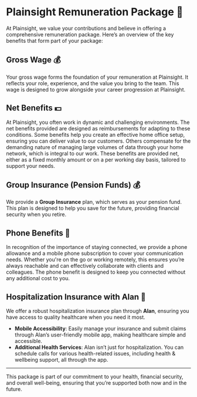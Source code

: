 # Plainsight Remuneration Package 🤑

At Plainsight, we value your contributions and believe in offering a comprehensive remuneration package. Here’s an overview of the key benefits that form part of your package:

## Gross Wage 💰

Your gross wage forms the foundation of your remuneration at Plainsight. It reflects your role, experience, and the value you bring to the team. This wage is designed to  grow alongside your career progression at Plainsight.

## Net Benefits 💵

At Plainsight, you often work in dynamic and challenging environments. The net benefits provided are designed as reimbursements for adapting to these conditions. Some benefits help you create an effective home office setup, ensuring you can deliver value to our customers. Others compensate for the demanding nature of managing large volumes of data through your home network, which is integral to our work. These benefits are provided net, either as a fixed monthly amount or on a per working day basis, tailored to support your needs.

## Group Insurance (Pension Funds) 💰

We provide a **Group Insurance** plan, which serves as your pension fund. This plan is designed to help you save for the future, providing financial security when you retire.

## Phone Benefits 📱

In recognition of the importance of staying connected, we provide a phone allowance and a mobile phone subscription to cover your communication needs. Whether you're on the go or working remotely, this ensures you’re always reachable and can effectively collaborate with clients and colleagues. The phone benefit is designed to keep you connected without any additional cost to you.

## Hospitalization Insurance with Alan 🏥

We offer a robust hospitalization insurance plan through **Alan**, ensuring you have access to quality healthcare when you need it most.

- **Mobile Accessibility**: Easily manage your insurance and submit claims through Alan’s user-friendly mobile app, making healthcare simple and accessible.
- **Additional Health Services**: Alan isn’t just for hospitalization. You can schedule calls for various health-related issues, including health & wellbeing support, all through the app.



---

This package is part of our commitment to your health, financial security, and overall well-being, ensuring that you’re supported both now and in the future.
